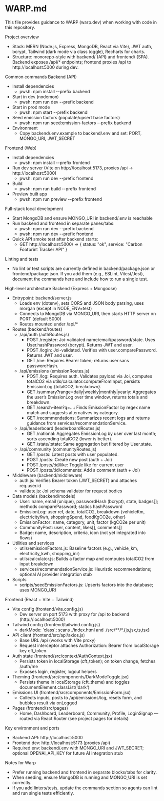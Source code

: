# WARP.md

This file provides guidance to WARP (warp.dev) when working with code in this repository.

Project overview
- Stack: MERN (Node.js, Express, MongoDB, React via Vite), JWT auth, bcrypt, Tailwind (dark mode via class toggle), Recharts for charts.
- Structure: monorepo-style with backend/ (API) and frontend/ (SPA). Backend exposes /api/* endpoints; frontend proxies /api to http://localhost:5000 during dev.

Common commands
Backend (API)
- Install dependencies
  - pwsh: npm install --prefix backend
- Start in dev (nodemon)
  - pwsh: npm run dev --prefix backend
- Start in prod mode
  - pwsh: npm start --prefix backend
- Seed emission factors (populate/upsert base factors)
  - pwsh: npm run seed:emission-factors --prefix backend
- Environment
  - Copy backend/.env.example to backend/.env and set: PORT, MONGO_URI, JWT_SECRET

Frontend (Web)
- Install dependencies
  - pwsh: npm install --prefix frontend
- Run dev server (Vite on http://localhost:5173, proxies /api -> http://localhost:5000)
  - pwsh: npm run dev --prefix frontend
- Build
  - pwsh: npm run build --prefix frontend
- Preview built app
  - pwsh: npm run preview --prefix frontend

Full-stack local development
- Start MongoDB and ensure MONGO_URI in backend/.env is reachable
- Run backend and frontend in separate panes/tabs:
  - pwsh: npm run dev --prefix backend
  - pwsh: npm run dev --prefix frontend
- Quick API smoke test after backend starts:
  - GET http://localhost:5000/ => { status: "ok", service: "Carbon Footprint Tracker API" }

Linting and tests
- No lint or test scripts are currently defined in backend/package.json or frontend/package.json. If you add them (e.g., ESLint, Vitest/Jest), document the commands here and include how to run a single test.

High-level architecture
Backend (Express + Mongoose)
- Entrypoint: backend/server.js
  - Loads env (dotenv), sets CORS and JSON body parsing, uses morgan (except in NODE_ENV=test)
  - Connects to MongoDB via MONGO_URI, then starts HTTP server on PORT (default 5000)
  - Routes mounted under /api/*
- Routes (backend/routes)
  - /api/auth (authRoutes.js)
    - POST /register: Joi-validated name/email/password/state. Uses User.hashPassword (bcrypt). Returns JWT and user.
    - POST /login: Joi-validated. Verifies with user.comparePassword. Returns JWT and user.
    - GET /me: Requires Bearer token; returns user sans passwordHash.
  - /api/emissions (emissionRoutes.js)
    - POST /log: Requires auth. Validates payload via Joi, computes totalCO2 via utils/calculator.computeFromInput, persists EmissionLog.{totalCO2, breakdown}.
    - GET /summary?range=daily|weekly|monthly|yearly: Aggregates the user’s EmissionLog over time window, returns totals and breakdown.
    - GET /search-item?q=...: Finds EmissionFactor by regex name match and suggests alternatives by category.
    - GET /recommendations: Summarizes recent logs and returns guidance from services/recommendationService.
  - /api/leaderboard (leaderboardRoutes.js)
    - GET /national: Aggregates EmissionLog by user over last month; sorts ascending totalCO2 (lower is better).
    - GET /state/:state: Same aggregation but filtered by User.state.
  - /api/community (communityRoutes.js)
    - GET /posts: Latest posts with user populated.
    - POST /posts: Create new post (auth + Joi)
    - POST /posts/:id/like: Toggle like for current user
    - POST /posts/:id/comments: Add a comment (auth + Joi)
- Middleware (backend/middleware)
  - auth.js: Verifies Bearer token (JWT_SECRET) and attaches req.user.id
  - validate.js: Joi schema validator for request bodies
- Data models (backend/models)
  - User: name, email (unique), passwordHash (bcrypt), state, badges[]; methods comparePassword; statics hashPassword
  - EmissionLog: user ref, date, totalCO2, breakdown {vehicleKm, electricityKwh, shoppingSpend, foodKgCO2e, other}
  - EmissionFactor: name, category, unit, factor (kgCO2e per unit)
  - CommunityPost: user, content, likes[], comments[]
  - Badge: name, description, criteria, icon (not yet integrated into flows)
- Utilities and services
  - utils/emissionFactors.js: Baseline factors (e.g., vehicle_km, electricity_kwh, shopping_inr)
  - utils/calculator.js: Builds a factor map and computes totalCO2 from input breakdown
  - services/recommendationService.js: Heuristic recommendations; optional AI provider integration stub
- Scripts
  - scripts/seedEmissionFactors.js: Upserts factors into the database; uses MONGO_URI

Frontend (React + Vite + Tailwind)
- Vite config (frontend/vite.config.js)
  - Dev server on port 5173 with proxy for /api to backend (http://localhost:5000)
- Tailwind config (frontend/tailwind.config.js)
  - darkMode: 'class'; scans ./index.html and ./src/**/*.{js,jsx,ts,tsx}
- API client (frontend/src/api/axios.js)
  - Base URL /api (works with Vite proxy)
  - Request interceptor attaches Authorization: Bearer <token> from localStorage key cft_token
- Auth state (frontend/src/context/AuthContext.jsx)
  - Persists token in localStorage (cft_token); on token change, fetches /auth/me
  - Exposes login, register, logout helpers
- Theming (frontend/src/components/DarkModeToggle.jsx)
  - Persists theme in localStorage (cft_theme) and toggles documentElement.classList('dark')
- Emissions UI (frontend/src/components/EmissionForm.jsx)
  - Collects inputs, posts to /api/emissions/log, resets form, and bubbles result via onLogged
- Pages (frontend/src/pages)
  - Home, Dashboard, Leaderboard, Community, Profile, LoginSignup — routed via React Router (see project pages for details)

Key environment and ports
- Backend API: http://localhost:5000
- Frontend dev: http://localhost:5173 (proxies /api)
- Required env: backend/.env with MONGO_URI and JWT_SECRET; optional OPENAI_API_KEY for future AI integration stub

Notes for Warp
- Prefer running backend and frontend in separate blocks/tabs for clarity.
- When seeding, ensure MongoDB is running and MONGO_URI is set correctly.
- If you add linters/tests, update the commands section so agents can lint and run single tests efficiently.
